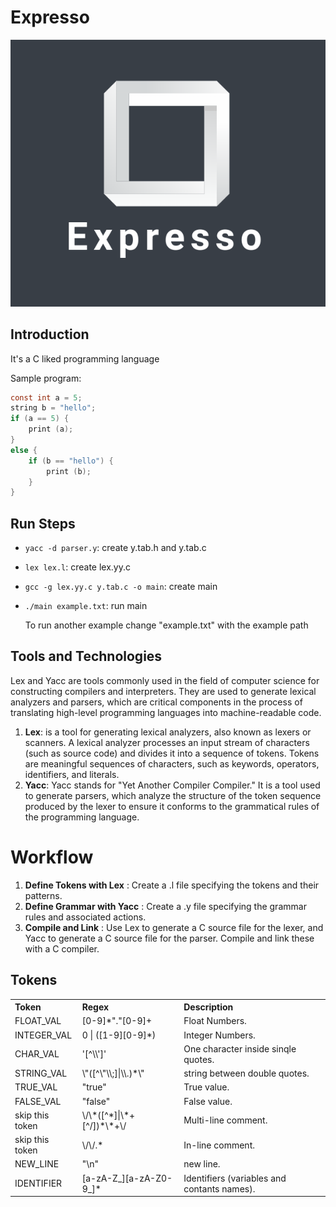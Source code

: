 # Expresso

![logo](assets/logo_1.png)

## Introduction

It's a C liked programming language

Sample program:

```c
const int a = 5;
string b = "hello";
if (a == 5) {
    print (a);
}
else {
    if (b == "hello") {
        print (b);
    }
}
```

## Run Steps

- `yacc -d parser.y`: create y.tab.h and y.tab.c
- `lex lex.l`: create lex.yy.c
- `gcc -g lex.yy.c y.tab.c -o main`: create main
- `./main example.txt`: run main

  To run another example change "example.txt" with the example path


## Tools and Technologies

Lex and Yacc are tools commonly used in the field of computer science for constructing compilers and interpreters. They are used to generate lexical analyzers and parsers, which are critical components in the process of translating high-level programming languages into machine-readable code.

<ol>
   <li>
       <b>Lex</b>: is a tool for generating lexical analyzers, also known as lexers or scanners. A lexical analyzer processes an input stream of characters (such as source code) and divides it into a sequence of tokens. Tokens are meaningful sequences of characters, such as keywords, operators, identifiers, and literals.
   </li>
   <li>
       <b>Yacc</b>: Yacc stands for "Yet Another Compiler Compiler." It is a tool used to generate parsers, which analyze the structure of the token sequence produced by the lexer to ensure it conforms to the grammatical rules of the programming language.
   </li>
</ol>


# Workflow

<ol>
 <li>
      <b>Define Tokens with Lex</b> : Create a .l file specifying the tokens and their patterns.
 </li>   
<li>
      <b>Define Grammar with Yacc</b> : Create a .y file specifying the grammar rules and associated actions.
 </li> 
<li>
      <b>Compile and Link</b> : Use Lex to generate a C source file for the lexer, and Yacc to generate a C source file for the parser. Compile and link these with a C compiler.
 </li>
</ol>


## Tokens

<table>
   <tr>
      <th align="left">Token</th>
      <th align="left">Regex</th>
      <th align="left">Description</th>
   </tr>
   <tr>
      <td>FLOAT_VAL</td>
      <td>[0-9]*"."[0-9]+</td>
      <td>Float Numbers.</td>
   </tr>
   <tr>
      <td>INTEGER_VAL</td>
      <td>0 | ([1-9][0-9]*)</td>
      <td>Integer Numbers.</td>
   </tr>
   <tr>
      <td>CHAR_VAL</td>
      <td>'[^\\']'</td>
      <td>One character inside sinqle quotes.</td>
   </tr>
   <tr>
      <td>STRING_VAL</td>
      <td>\"([^\"\\;]|\\.)*\"</td>
      <td>string between double quotes.</td>
   </tr>
   <tr>
      <td>TRUE_VAL</td>
      <td>"true"</td>
      <td>True value.</td>
   </tr>
   <tr>
      <td>FALSE_VAL</td>
      <td>"false"</td>
      <td>False value.</td>
   </tr>
   <tr>
      <td>skip this token</td>
      <td>\/\*([^*]|\*+[^/])*\*+\/</td>
      <td>Multi-line comment.</td>
   </tr>
   <tr>
      <td>skip this token</td>
      <td>\/\/.*</td>
      <td>In-line comment.</td>
   </tr>
   <tr>
      <td>NEW_LINE</td>
      <td>"\n"</td>
      <td>new line.</td>
   </tr>
   <tr>
      <td>IDENTIFIER</td>
      <td>[a-zA-Z_][a-zA-Z0-9_]*</td>
      <td>Identifiers (variables and contants names).</td>
   </tr>
</table>

